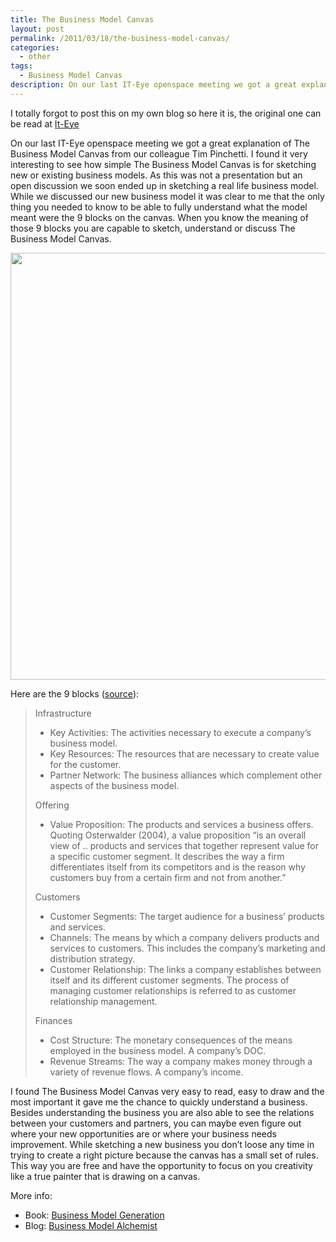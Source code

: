 ```yaml
---
title: The Business Model Canvas
layout: post
permalink: /2011/03/18/the-business-model-canvas/
categories:
  - other
tags:
  - Business Model Canvas
description: On our last IT-Eye openspace meeting we got a great explanation of The Business Model Canvas from our colleague Tim Pinchetti. I found it very interesting to see how simple The Business Model Canvas is for sketching new or existing business models.
---
```

I totally forgot to post this on my own blog so here it is, the original one can be read at [It-Eye][1]

On our last IT-Eye openspace meeting we got a great explanation of The Business Model Canvas from our colleague Tim Pinchetti. I found it very interesting to see how simple The Business Model Canvas is for sketching new or existing business models. As this was not a presentation but an open discussion we soon ended up in sketching a real life business model. While we discussed our new business model it was clear to me that the only thing you needed to know to be able to fully understand what the model meant were the 9 blocks on the canvas. When you know the meaning of those 9 blocks you are capable to sketch, understand or discuss The Business Model Canvas.

[<img class="aligncenter size-full wp-image-1061" title="Business_Model_Canvas_1024" src="http://files.coralic.nl/jpg/Business_Model_Canvas_1024.png" alt="" width="1024" height="683" />][2]

Here are the 9 blocks ([source][3]):

> Infrastructure
> 
>   * Key Activities: The activities necessary to execute a company’s business model.
>   * Key Resources: The resources that are necessary to create value for the customer.
>   * Partner Network: The business alliances which complement other aspects of the business model.
> 
> Offering
> 
>   * Value Proposition: The products and services a business offers. Quoting Osterwalder (2004), a value proposition “is an overall view of .. products and services that together represent value for a specific customer segment. It describes the way a firm differentiates itself from its competitors and is the reason why customers buy from a certain firm and not from another.”
> 
> Customers
> 
>   * Customer Segments: The target audience for a business’ products and services.
>   * Channels: The means by which a company delivers products and services to customers. This includes the company’s marketing and distribution strategy.
>   * Customer Relationship: The links a company establishes between itself and its different customer segments. The process of managing customer relationships is referred to as customer relationship management.
> 
> Finances
> 
>   * Cost Structure: The monetary consequences of the means employed in the business model. A company’s DOC.
>   * Revenue Streams: The way a company makes money through a variety of revenue flows. A company’s income.

I found The Business Model Canvas very easy to read, easy to draw and the most important it gave me the chance to quickly understand a business. Besides understanding the business you are also able to see the relations between your customers and partners, you can maybe even figure out where your new opportunities are or where your business needs improvement. While sketching a new business you don’t loose any time in trying to create a right picture because the canvas has a small set of rules. This way you are free and have the opportunity to focus on you creativity like a true painter that is drawing on a canvas.

More info:

  * Book: [Business Model Generation][4]
  * Blog: [Business Model Alchemist][5]

 [1]: http://www.it-eye.nl/2011/02/18/the-business-model-canvas/
 [2]: http://files.coralic.nl/jpg/Business_Model_Canvas_1024.png
 [3]: http://en.wikipedia.org/wiki/Business_Model_Canvas
 [4]: http://www.businessmodelgeneration.com/
 [5]: http://www.businessmodelalchemist.com/